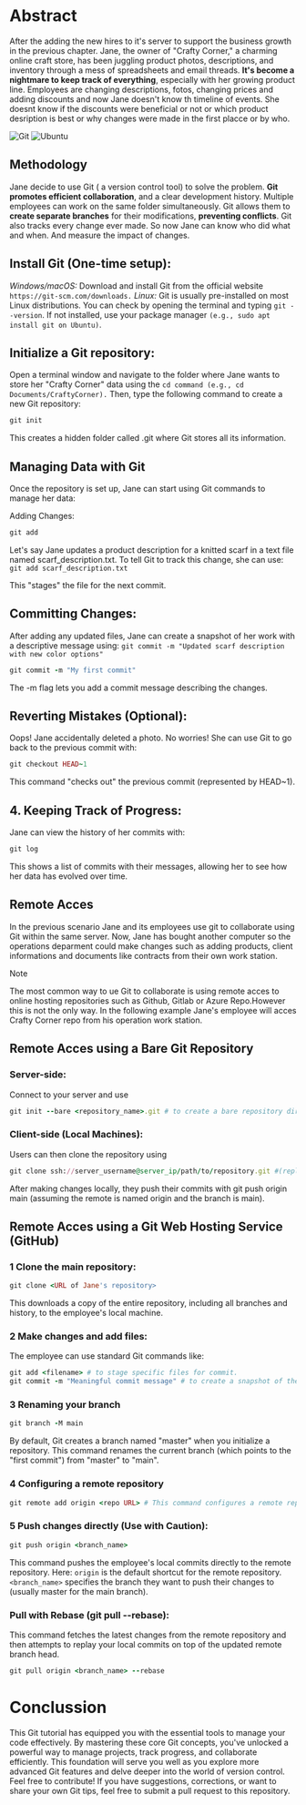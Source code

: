 
# Abstract
After the adding the new hires to it's server to support the business growth in the previous chapter. Jane, the owner of "Crafty Corner," a charming online craft store, has been juggling product photos, descriptions, and inventory through a mess of spreadsheets and email threads. **It's become a nightmare to keep track of everything**, especially with her growing product line. Employees are changing descriptions, fotos, changing prices and adding discounts and now Jane doesn't know th timeline of events. She doesnt know if the discounts were beneficial or not or which product desription is best or why changes were made in the first placce or by who. 

![Git](https://img.shields.io/badge/GIT-E44C30?style=for-the-badge&logo=git&logoColor=white)
![Ubuntu](https://img.shields.io/badge/Ubuntu-35495E?style=for-the-badge&logo=ubuntu&logoColor=2CA5E0)

## Methodology
Jane decide to use Git ( a version control tool) to solve the problem. **Git promotes efficient collaboration**, and a clear development history. Multiple employees can work on the same folder simultaneously. Git allows them to **create separate branches** for their modifications, **preventing conflicts**. Git also tracks every change ever made. So now Jane can know who did what and when. And measure the impact of changes.

## Install Git (One-time setup):
*Windows/macOS:* Download and install Git from the official website ```https://git-scm.com/downloads.```
*Linux:* Git is usually pre-installed on most Linux distributions. You can check by opening the terminal and typing ```git --version```. If not installed, use your package manager ```(e.g., sudo apt install git on Ubuntu)```. 

## Initialize a Git repository:

Open a terminal window and navigate to the folder where Jane wants to store her "Crafty Corner" data using the ```cd command (e.g., cd Documents/CraftyCorner).``` Then, type the following command to create a new Git repository:

```ruby
git init
```
This creates a hidden folder called .git where Git stores all its information.

## Managing Data with Git
Once the repository is set up, Jane can start using Git commands to manage her data:

Adding Changes:
```ruby
git add
```
Let's say Jane updates a product description for a knitted scarf in a text file named scarf_description.txt. To tell Git to track this change, she can use: ```git add scarf_description.txt```

This "stages" the file for the next commit.

## Committing Changes:

After adding any updated files, Jane can create a snapshot of her work with a descriptive message using: ```git commit -m "Updated scarf description with new color options"```

```ruby
git commit -m "My first commit"
```
The -m flag lets you add a commit message describing the changes.

## Reverting Mistakes (Optional):

Oops! Jane accidentally deleted a photo. No worries! She can use Git to go back to the previous commit with:

```ruby
git checkout HEAD~1
```
This command "checks out" the previous commit (represented by HEAD~1).

## 4. Keeping Track of Progress:

Jane can view the history of her commits with:

```ruby
git log
```
This shows a list of commits with their messages, allowing her to see how her data has evolved over time.

## Remote Acces
In the previous scenario Jane and its employees use git to collaborate using Git within the same server. Now, Jane has bought another computer so the operations deparment could make changes such as adding products, client informations and documents like contracts from their own work station. 

>[!Note]
> The most common way to ue Git to collaborate is using remote acces to online hosting repositories such as Github, Gitlab or Azure Repo.However this is not the only way. In the following example Jane's employee will acces Crafty Corner repo from his operation work station.


## Remote Acces using a Bare Git Repository
### Server-side:
Connect to your server and use 
```ruby
git init --bare <repository_name>.git # to create a bare repository directory (e.g., project.git).
```
### Client-side (Local Machines):
Users can then clone the repository using 
```ruby
git clone ssh://server_username@server_ip/path/to/repository.git #(replace placeholders with your info).
```
After making changes locally, they push their commits with git push origin main (assuming the remote is named origin and the branch is main).

## Remote Acces using a Git Web Hosting Service (GitHub) 

### 1 Clone the main repository:

```ruby
git clone <URL of Jane's repository>
```
This downloads a copy of the entire repository, including all branches and history, to the employee's local machine.

### 2 Make changes and add files:

The employee can use standard Git commands like:
```ruby
git add <filename> # to stage specific files for commit.
git commit -m "Meaningful commit message" # to create a snapshot of their changes with a descriptive message
```
### 3 Renaming your branch 
```ruby
git branch -M main
```
By default, Git creates a branch named "master" when you initialize a repository. This command renames the current branch (which points to the "first commit") from "master" to "main".

### 4 Configuring a remote repository

```ruby
git remote add origin <repo URL> # This command configures a remote repository.
```

### 5 Push changes directly (Use with Caution):
```ruby
git push origin <branch_name>
```
This command pushes the employee's local commits directly to the remote repository. Here:
```origin``` is the default shortcut for the remote repository.
```<branch_name>``` specifies the branch they want to push their changes to (usually master for the main branch).

### Pull with Rebase (git pull --rebase):
This command fetches the latest changes from the remote repository and then attempts to replay your local commits
on top of the updated remote branch head.

```ruby
git pull origin <branch_name> --rebase
```
# Conclussion
This Git tutorial has equipped you with the essential tools to manage your code effectively. By mastering these core Git concepts, you've unlocked a powerful way to manage projects, track progress, and collaborate efficiently. This foundation will serve you well as you explore more advanced Git features and delve deeper into the world of version control. Feel free to contribute! If you have suggestions, corrections, or want to share your own Git tips, feel free to submit a pull request to this repository.
